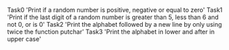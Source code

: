 Task0 'Print if a random number is positive, negative or equal to zero'
Task1 'Print if the last digit of a random number is greater than 5, less than 6 and not 0, or is 0'
Task2 'Print the alphabet followed by a new line by only using twice the function putchar'
Task3 'Print the alphabet in lower and after in upper case'